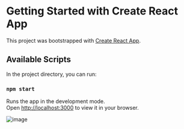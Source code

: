 # Getting Started with Create React App

This project was bootstrapped with [Create React App](https://github.com/facebook/create-react-app).

## Available Scripts

In the project directory, you can run:

### `npm start`

Runs the app in the development mode.\
Open [http://localhost:3000](http://localhost:3000) to view it in your browser.

![image](https://github.com/abd-19/react-bootstrap-todo-list/assets/82651343/5bcc6d2b-00a7-4981-9627-eb2f9e4166db)




